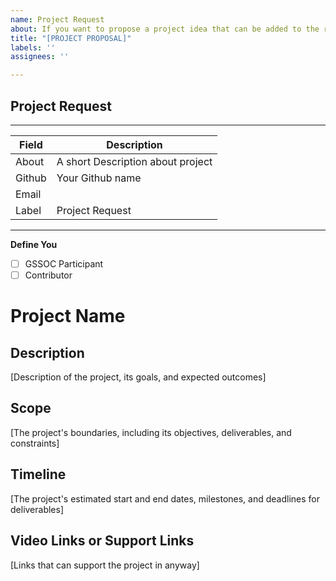 ```yaml
---
name: Project Request
about: If you want to propose a project idea that can be added to the repository
title: "[PROJECT PROPOSAL]"
labels: ''
assignees: ''

---
```


## Project Request

<!-- Describe the project and the problem statement-->

---

| Field  | Description                       |
| ------ | --------------------------------- |
| About  | A short Description about project |
| Github | Your Github name                  |
| Email  |                                   |
| Label  | Project Request                   |

<!-- your github profile link -->

---

**Define You**

- [ ] GSSOC Participant
- [ ] Contributor

<!-- Have you talked to any of the Moderators or Project Admin (Adithya S K or CognitiveLab) before creating this issue? If not, just have a quick discussion and then once approved, create this feature request. -->

# Project Name

<!-- Replace with the project name -->

## Description

<!-- add description to the project -->

[Description of the project, its goals, and expected outcomes]

## Scope

[The project's boundaries, including its objectives, deliverables, and constraints]

## Timeline

[The project's estimated start and end dates, milestones, and deadlines for deliverables]

## Video Links or Support Links

[Links that can support the project in anyway]